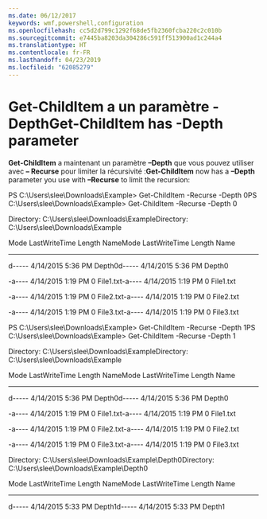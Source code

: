 ```yaml
---
ms.date: 06/12/2017
keywords: wmf,powershell,configuration
ms.openlocfilehash: cc5d2d799c1292f68de5fb2360fcba220c2c010b
ms.sourcegitcommit: e7445ba8203da304286c591ff513900ad1c244a4
ms.translationtype: HT
ms.contentlocale: fr-FR
ms.lasthandoff: 04/23/2019
ms.locfileid: "62085279"
---
```

# <a name="get-childitem-has--depth-parameter"></a><span data-ttu-id="d2008-102">Get-ChildItem a un paramètre -Depth</span><span class="sxs-lookup"><span data-stu-id="d2008-102">Get-ChildItem has -Depth parameter</span></span>
<span data-ttu-id="d2008-103">**Get-ChildItem** a maintenant un paramètre **–Depth** que vous pouvez utiliser avec **– Recurse** pour limiter la récursivité :</span><span class="sxs-lookup"><span data-stu-id="d2008-103">**Get-ChildItem** now has a **–Depth** parameter you use with **–Recurse** to limit the recursion:</span></span>

<span data-ttu-id="d2008-104">PS C:\\Users\\slee\\Downloads\\Example&gt; Get-ChildItem -Recurse -Depth 0</span><span class="sxs-lookup"><span data-stu-id="d2008-104">PS C:\\Users\\slee\\Downloads\\Example&gt; Get-ChildItem -Recurse -Depth 0</span></span>

<span data-ttu-id="d2008-105">Directory: C:\\Users\\slee\\Downloads\\Example</span><span class="sxs-lookup"><span data-stu-id="d2008-105">Directory: C:\\Users\\slee\\Downloads\\Example</span></span>

<span data-ttu-id="d2008-106">Mode LastWriteTime Length Name</span><span class="sxs-lookup"><span data-stu-id="d2008-106">Mode LastWriteTime Length Name</span></span>

---- ------------- ------ ----

<span data-ttu-id="d2008-107">d----- 4/14/2015 5:36 PM Depth0</span><span class="sxs-lookup"><span data-stu-id="d2008-107">d----- 4/14/2015 5:36 PM Depth0</span></span>

<span data-ttu-id="d2008-108">-a---- 4/14/2015 1:19 PM 0 File1.txt</span><span class="sxs-lookup"><span data-stu-id="d2008-108">-a---- 4/14/2015 1:19 PM 0 File1.txt</span></span>

<span data-ttu-id="d2008-109">-a---- 4/14/2015 1:19 PM 0 File2.txt</span><span class="sxs-lookup"><span data-stu-id="d2008-109">-a---- 4/14/2015 1:19 PM 0 File2.txt</span></span>

<span data-ttu-id="d2008-110">-a---- 4/14/2015 1:19 PM 0 File3.txt</span><span class="sxs-lookup"><span data-stu-id="d2008-110">-a---- 4/14/2015 1:19 PM 0 File3.txt</span></span>

<span data-ttu-id="d2008-111">PS C:\\Users\\slee\\Downloads\\Example&gt; Get-ChildItem -Recurse -Depth 1</span><span class="sxs-lookup"><span data-stu-id="d2008-111">PS C:\\Users\\slee\\Downloads\\Example&gt; Get-ChildItem -Recurse -Depth 1</span></span>

<span data-ttu-id="d2008-112">Directory: C:\\Users\\slee\\Downloads\\Example</span><span class="sxs-lookup"><span data-stu-id="d2008-112">Directory: C:\\Users\\slee\\Downloads\\Example</span></span>

<span data-ttu-id="d2008-113">Mode LastWriteTime Length Name</span><span class="sxs-lookup"><span data-stu-id="d2008-113">Mode LastWriteTime Length Name</span></span>

---- ------------- ------ ----

<span data-ttu-id="d2008-114">d----- 4/14/2015 5:36 PM Depth0</span><span class="sxs-lookup"><span data-stu-id="d2008-114">d----- 4/14/2015 5:36 PM Depth0</span></span>

<span data-ttu-id="d2008-115">-a---- 4/14/2015 1:19 PM 0 File1.txt</span><span class="sxs-lookup"><span data-stu-id="d2008-115">-a---- 4/14/2015 1:19 PM 0 File1.txt</span></span>

<span data-ttu-id="d2008-116">-a---- 4/14/2015 1:19 PM 0 File2.txt</span><span class="sxs-lookup"><span data-stu-id="d2008-116">-a---- 4/14/2015 1:19 PM 0 File2.txt</span></span>

<span data-ttu-id="d2008-117">-a---- 4/14/2015 1:19 PM 0 File3.txt</span><span class="sxs-lookup"><span data-stu-id="d2008-117">-a---- 4/14/2015 1:19 PM 0 File3.txt</span></span>

<span data-ttu-id="d2008-118">Directory: C:\\Users\\slee\\Downloads\\Example\\Depth0</span><span class="sxs-lookup"><span data-stu-id="d2008-118">Directory: C:\\Users\\slee\\Downloads\\Example\\Depth0</span></span>

<span data-ttu-id="d2008-119">Mode LastWriteTime Length Name</span><span class="sxs-lookup"><span data-stu-id="d2008-119">Mode LastWriteTime Length Name</span></span>

---- ------------- ------ ----

<span data-ttu-id="d2008-120">d----- 4/14/2015 5:33 PM Depth1</span><span class="sxs-lookup"><span data-stu-id="d2008-120">d----- 4/14/2015 5:33 PM Depth1</span></span>
